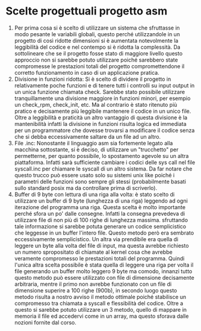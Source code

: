 # Scelte progettuali progetto asm

1. Per prima cosa si è scelto di utilizzare un sistema che sfruttasse in modo pesante le variabili globali, questo perché utilizzandole in un progetto di così ridotte dimensioni si è aumentata notevolmente la leggibilità del codice e nel contempo si è ridotta la complessità. Da sottolineare che se il progetto fosse stato di maggiore livello questo approccio non si sarebbe potuto utilizzare poiché sarebbero state compromesse le prestazioni totali del progetto compromettendone il corretto funzionamento in caso di un applicazione pratica.
2. Divisione in funzioni ridotta: Si è scelto di dividere il progetto in relativamente poche funzioni e di tenere tutti i controlli su input output in un unica funzione chiamata check. Sarebbe stato possibile utilizzare tranquillamente una divisione maggiore in funzioni minori, per esempio un check_rpm, check_init, etc. Ma al contrario è stato ritenuto più pratico e decisamente più leggibile mantenere il codice in un unico file. Oltre a leggibilità e praticità un altro vantaggio di questa divisione è la mantenibilità infatti la divisione in funzioni risulta logica ed immediata per un programmatore che dovesse trovarsi a modificare il codice senza che si debba eccessivamente saltare da un file ad un altro.
3. File .inc: Nonostante il linguaggio asm sia fortemente legato alla macchina sottostante, si è deciso, di utilizzare un "trucchetto" per permetterne, per quanto possibile, lo spostamento agevole su un altra piattaforma. Infatti sarà sufficiente cambiare i codici delle sys call nel file syscall.inc per chiamare le syscall di un altro sistema. Da far notare che questo trucco può essere usato solo su sistemi unix like poiché i parametri delle funzioni sono sempre gli stessi (probabilmente basati sullo standard posix ma da controllare prima di scriverlo).
4. Buffer di 9 byte con lettura di una riga alla volta: è stato scelto di utilizzare un buffer di 9 byte (lunghezza di una riga) leggendo ad ogni iterazione del programma una riga. Questa scelta è molto importante perché sfora un po' dalle consegne. Infatti la consegna prevedeva di utilizzare file di non più di 100 righe di lunghezza massima. sfruttando tale informazione si sarebbe potuta generare un codice semplicistico che leggesse in un buffer l'intero file. Questo metodo però era sembrato eccessivamente semplicistico. Un altra via prendibile era quella di leggere un byte alla volta del file di input, ma questa avrebbe richiesto un numero spropositato di chiamate al kernel cosa che avrebbe veramente compromesso le prestazioni totali del programma. Quindi l'unica altra scelta possibile è stata quella di leggere una riga per volta il file generando un buffer molto leggero 9 byte ma comodo, innanzi tutto questo metodo può essere utilizzato con file di dimensione decisamente arbitraria, mentre il primo non avrebbe funzionato con un file di dimensione superire a 100 righe (900b), in secondo luogo questo metodo risulta a nostro avviso il metodo ottimale poiché stabilisce un compromesso tra chiamata a syscall e flessibilità del codice. Oltre a questo si sarebbe potuto utilizzare un 3 metodo, quello di mappare in memoria il file ed accedervi come in un array, ma questo sforava dalle nozioni fornite dal corso.
